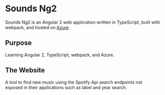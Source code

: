 Sounds Ng2
=========

Sounds Ng2 is an Angular 2 web application written in TypeScript, built with webpack, and hosted on [Azure](http://sounds-ng2.azurewebsites.net).

## Purpose

Learning Angular 2, TypeScript, webpack, and Azure. 

## The Website

A tool to find new music using the Spotify Api search endpoints not exposed in their applications such as label and year search.  
